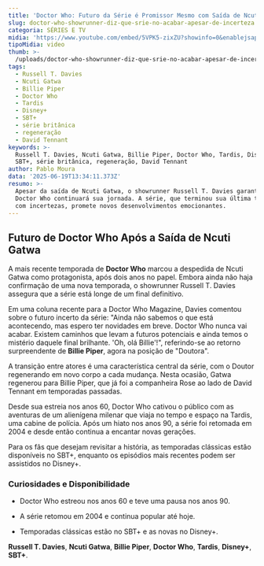 ```yaml
---
title: 'Doctor Who: Futuro da Série é Promissor Mesmo com Saída de Ncuti Gatwa'
slug: doctor-who-showrunner-diz-que-srie-no-acabar-apesar-de-incerteza
categoria: SÉRIES E TV
midia: 'https://www.youtube.com/embed/5VPK5-zixZU?showinfo=0&enablejsapi=1'
tipoMidia: video
thumb: >-
  /uploads/doctor-who-showrunner-diz-que-srie-no-acabar-apesar-de-incerteza-thumb.png
tags:
  - Russell T. Davies
  - Ncuti Gatwa
  - Billie Piper
  - Doctor Who
  - Tardis
  - Disney+
  - SBT+
  - série britânica
  - regeneração
  - David Tennant
keywords: >-
  Russell T. Davies, Ncuti Gatwa, Billie Piper, Doctor Who, Tardis, Disney+,
  SBT+, série britânica, regeneração, David Tennant
author: Pablo Moura
data: '2025-06-19T13:34:11.373Z'
resumo: >-
  Apesar da saída de Ncuti Gatwa, o showrunner Russell T. Davies garante que
  Doctor Who continuará sua jornada. A série, que terminou sua última temporada
  com incertezas, promete novos desenvolvimentos emocionantes.
---
```


## Futuro de Doctor Who Após a Saída de Ncuti Gatwa  

A mais recente temporada de **Doctor Who** marcou a despedida de Ncuti Gatwa como protagonista, após dois anos no papel. Embora ainda não haja confirmação de uma nova temporada, o showrunner Russell T. Davies assegura que a série está longe de um final definitivo.  

Em uma coluna recente para a Doctor Who Magazine, Davies comentou sobre o futuro incerto da série: "Ainda não sabemos o que está acontecendo, mas espero ter novidades em breve. Doctor Who nunca vai acabar. Existem caminhos que levam a futuros potenciais e ainda temos o mistério daquele final brilhante. 'Oh, olá Billie'!", referindo-se ao retorno surpreendente de **Billie Piper**, agora na posição de "Doutora".  

A transição entre atores é uma característica central da série, com o Doutor regenerando em novo corpo a cada mudança. Nesta ocasião, Gatwa regenerou para Billie Piper, que já foi a companheira Rose ao lado de David Tennant em temporadas passadas.  

Desde sua estreia nos anos 60, Doctor Who cativou o público com as aventuras de um alienígena milenar que viaja no tempo e espaço na Tardis, uma cabine de polícia. Após um hiato nos anos 90, a série foi retomada em 2004 e desde então continua a encantar novas gerações.  

Para os fãs que desejam revisitar a história, as temporadas clássicas estão disponíveis no SBT+, enquanto os episódios mais recentes podem ser assistidos no Disney+.  

### Curiosidades e Disponibilidade  

- Doctor Who estreou nos anos 60 e teve uma pausa nos anos 90.  

- A série retomou em 2004 e continua popular até hoje.  

- Temporadas clássicas estão no SBT+ e as novas no Disney+.  

**Russell T. Davies**, **Ncuti Gatwa**, **Billie Piper**, **Doctor Who**, **Tardis**, **Disney+**, **SBT+**.
